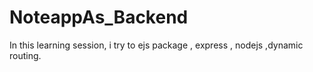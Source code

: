 # NoteappAs_Backend

In this learning session, i try to ejs package , express , nodejs ,dynamic routing.
